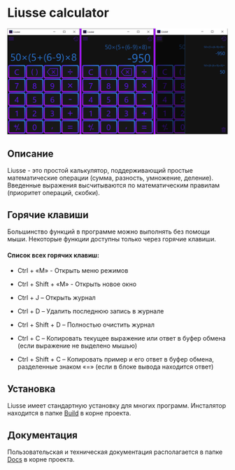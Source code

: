 # Liusse calculator #

![alt text](LiusseDemo.png)

## Описание ##

Liusse - это простой калькулятор, поддерживающий простые математические операции (сумма, разность, умножение, деление). Введенные выражения высчитываются по математическим правилам (приоритет операций, скобки).

## Горячие клавиши ##

Большинство функций в программе можно выполнять без помощи мыши. Некоторые функции доступны только через горячие клавиши.

#### Список всех горячих клавиш: ####
* Ctrl + «M» - Открыть меню режимов 
* Ctrl + Shift + «M» - Открыть новое окно

* Ctrl + J – Открыть журнал 
* Ctrl + D – Удалить последнюю запись в журнале 
* Ctrl + Shift + D – Полностью очистить журнал

* Ctrl + C – Копировать текущее выражение или ответ в буфер обмена (если выражение не выделено мышью) 
* Ctrl + Shift + C – Копировать пример и его ответ в буфер обмена, разделенные знаком «=» (если в блоке вывода находится ответ)

## Установка ##

Liusse имеет стандартную установку для многих программ. Инсталятор находится в папке [Build](https://github.com/durasel74/Liusse/tree/dev/Build) в корне проекта.

## Документация ##

Пользовательская и техническая документация располагается в папке [Docs](https://github.com/durasel74/Liusse/tree/dev/Docs) в корне проекта.
